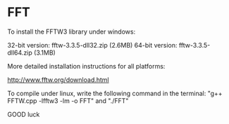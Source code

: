 # FFT

To install the FFTW3 library under windows:

32-bit version: fftw-3.3.5-dll32.zip (2.6MB)
64-bit version: fftw-3.3.5-dll64.zip (3.1MB)

More detailed installation instructions for all platforms:

http://www.fftw.org/download.html

To compile under linux, write the following command in the terminal:
"g++ FFTW.cpp  -lfftw3 -lm -o FFT" and "./FFT"

GOOD luck
